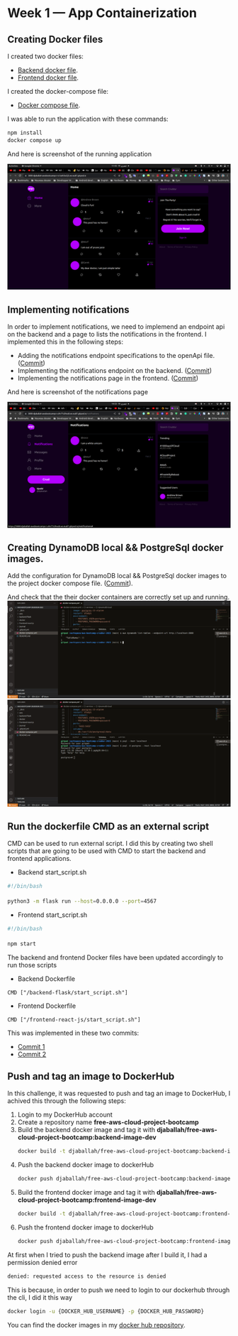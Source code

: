 # Week 1 — App Containerization

## Creating Docker files

I created two docker files:
 - [Backend docker file](https://github.com/djaballah/aws-bootcamp-cruddur-2023/blob/main/backend-flask/Dockerfile).
 - [Frontend docker file](https://github.com/djaballah/aws-bootcamp-cruddur-2023/blob/main/frontend-react-js/Dockerfile).

I created the docker-compose file:
 - [Docker compose file](https://github.com/djaballah/aws-bootcamp-cruddur-2023/blob/main/docker-compose.yml).

I was able to run the application with these commands:
```bash
npm install
docker compose up
```

And here is screenshot of the running application

![Cruddur - screenshot](week1_assets/Crudder%20running%20screenshot.png)

## Implementing notifications

In order to implement notifications, we need to implemend an endpoint api on the backend and a page to lists
the notifications in the frontend. I implemented this in the following steps:
- Adding the notifications endpoint specifications to the openApi file. ([Commit](https://github.com/djaballah/aws-bootcamp-cruddur-2023/commit/be13c0ddded3b14cfac82519ac86dcd088254d51))
- Implementing the notifications endpoint on the backend. ([Commit](https://github.com/djaballah/aws-bootcamp-cruddur-2023/commit/3f19ffc3bc24e66d072fa4f5c4e07660317b428b))
- Implementing the notifications page in the frontend. ([Commit](https://github.com/djaballah/aws-bootcamp-cruddur-2023/commit/b5c435a1bbbc84552711ac2fb566af9d5f2809e6))

And here is screenshot of the notifications page

![Notification page](week1_assets/Notifications%20page.png)

## Creating DynamoDB local && PostgreSql docker images.

Add the configuration for DynamoDB local && PostgreSql docker images to the project docker compose file. ([Commit](https://github.com/djaballah/aws-bootcamp-cruddur-2023/commit/575ec0838b68ddb89d8ae61e4c0b2134f4c8d370)).

And check that the their docker containers are correctly set up and running.
![Dynamodb local docker screenshot](week1_assets/Dynamodb%20local%20docker%20screenshot.png)
![Postgres docker screenshot.png](week1_assets/Postgres%20docker%20screenshot.png)

## Run the dockerfile CMD as an external script

CMD can be used to run external script. I did this by creating two shell scripts that are going to be used with CMD to start the backend and frontend applications.

- Backend start_script.sh

```bash
#!/bin/bash

python3 -m flask run --host=0.0.0.0 --port=4567
```

- Frontend start_script.sh

```bash
#!/bin/bash

npm start
```

The backend and frontend Docker files have been updated accordingly to run those scripts

- Backend Dockerfile

```
CMD ["/backend-flask/start_script.sh"]
```

- Frontend Dockerfile

```
CMD ["/frontend-react-js/start_script.sh"]
```

This was implemented in these two commits:
- [Commit 1](https://github.com/djaballah/aws-bootcamp-cruddur-2023/commit/dba887f007f4cecb25db2161ea3debe4effa588b)
- [Commit 2](https://github.com/djaballah/aws-bootcamp-cruddur-2023/commit/1635319c6041334dc38d9454a90d891817812bea)

## Push and tag an image to DockerHub

In this challenge, it was requested to push and tag an image to DockerHub, I achived this through the following steps:

1. Login to my DockerHub account
2. Create a repository name **free-aws-cloud-project-bootcamp**
3. Build the backend docker image and tag it with **djaballah/free-aws-cloud-project-bootcamp:backend-image-dev**
    ```bash
    docker build -t djaballah/free-aws-cloud-project-bootcamp:backend-image-dev ./backend-flask
    ```
4. Push the backend docker image to dockerHub
    ```bash
    docker push djaballah/free-aws-cloud-project-bootcamp:backend-image-dev
    ````
5. Build the frontend docker image and tag it with **djaballah/free-aws-cloud-project-bootcamp:frontend-image-dev**
    ```bash
    docker build -t djaballah/free-aws-cloud-project-bootcamp:frontend-image-dev ./frontend-react-js/
    ```
6. Push the frontend docker image to dockerHub
    ```bash
    docker push djaballah/free-aws-cloud-project-bootcamp:frontend-image-dev
    ```
At first when I tried to push the backend image after I build it, I had a permission denied error
```bash
denied: requested access to the resource is denied
```
This is because, in order to push we need to login to our dockerhub through the cli, I did it this way
```bash
docker login -u {DOCKER_HUB_USERNAME} -p {DOCKER_HUB_PASSWORD}
```

You can find the docker images in my [docker hub repository](https://hub.docker.com/repository/docker/djaballah/free-aws-cloud-project-bootcamp/general).
